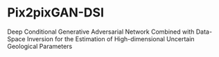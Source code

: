 # Pix2pixGAN-DSI
Deep Conditional Generative Adversarial Network Combined with Data-Space Inversion for the Estimation of High-dimensional Uncertain Geological Parameters
